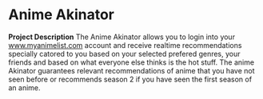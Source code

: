 # Anime Akinator

****Project Description****
The Anime Akinator allows you to login into your www.myanimelist.com account and receive realtime recommendations specially catored to you based on your selected prefered genres, your friends and based on what everyone else thinks is the hot stuff. The anime Akinator guarantees relevant recommendations of anime that you have not seen before or recommends season 2 if you have seen the first season of an anime.  
